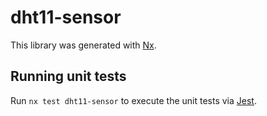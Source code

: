 # dht11-sensor

This library was generated with [Nx](https://nx.dev).

## Running unit tests

Run `nx test dht11-sensor` to execute the unit tests via [Jest](https://jestjs.io).
